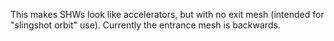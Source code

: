 This makes SHWs look like accelerators, but with no exit mesh (intended for "slingshot orbit" use). Currently the entrance mesh is backwards.

